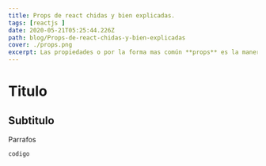 ```yaml
---
title: Props de react chidas y bien explicadas.
tags: [reactjs ]
date: 2020-05-21T05:25:44.226Z
path: blog/Props-de-react-chidas-y-bien-explicadas
cover: ./props.png
excerpt: Las propiedades o por la forma mas común **props** es la manera de enviar datos a los componentes, pasándolos por parámetros.
---
```

# Titulo
## Subtitulo

Parrafos

```js
codigo
```

